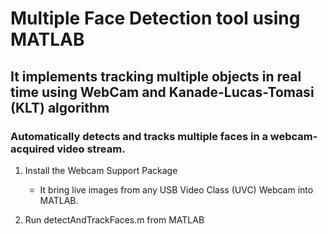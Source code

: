 # Multiple Face Detection tool using MATLAB
## It implements tracking multiple objects in real time using WebCam and Kanade-Lucas-Tomasi (KLT) algorithm
### Automatically detects and tracks multiple faces in a webcam-acquired video stream.

1. Install the Webcam Support Package
    - It bring live images from any USB Video Class (UVC) Webcam into MATLAB.

2. Run detectAndTrackFaces.m from MATLAB
